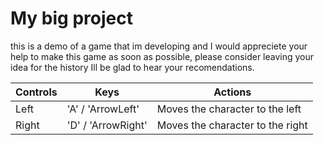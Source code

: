 # My big project
this is a demo of a game that im developing and I would appreciete your help to make this game as soon as possible, please consider leaving your idea for the history Ill be glad to hear your recomendations.

| Controls | Keys | Actions |
| -- | -- | -- |
| Left | 'A' / 'ArrowLeft' | Moves the character to the left |
| Right | 'D' / 'ArrowRight' | Moves the character to the right |
